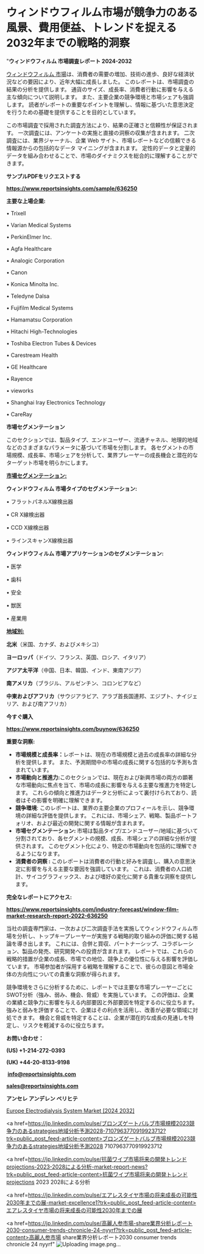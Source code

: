 # ウィンドウフィルム市場が競争力のある風景、費用便益、トレンドを捉える2032年までの戦略的洞察

"<strong>ウィンドウフィルム 市場調査レポート 2024-2032</strong>

<a href=https://www.reportsinsights.com/sample/636250>ウィンドウフィルム 市場</a>は、消費者の需要の増加、技術の進歩、良好な経済状況などの要因により、近年大幅に成長しました。 このレポートは、市場調査の結果の分析を提供します。 通貨のサイズ、成長率、消費者行動に影響を与える主な傾向について説明します。 また、主要企業の競争環境と市場シェアも強調します。 読者がレポートの重要なポイントを理解し、情報に基づいた意思決定を行うための基礎を提供することを目的としています。

この市場調査で採用された調査方法により、結果の正確さと信頼性が保証されます。 一次調査には、アンケートの実施と直接の洞察の収集が含まれます。 二次調査には、業界ジャーナル、企業 Web サイト、市場レポートなどの信頼できる情報源からの包括的なデータ マイニングが含まれます。 定性的データと定量的データを組み合わせることで、市場のダイナミクスを総合的に理解することができます。

<strong><b>サンプルPDFをリクエストする</b></strong>

<a href=https://www.reportsinsights.com/sample/636250><strong><u>https://www.reportsinsights.com/sample/636250</u></strong></a>

<strong>主要な上場企業:</strong>

• Trixell

• Varian Medical Systems

• PerkinElmer Inc.

• Agfa Healthcare

• Analogic Corporation

• Canon

• Konica Minolta Inc.

• Teledyne Dalsa

• Fujifilm Medical Systems

• Hamamatsu Corporation

• Hitachi High-Technologies

• Toshiba Electron Tubes & Devices

• Carestream Health

• GE Healthcare

• Rayence

• vieworks

• Shanghai Iray Electronics Technology

• CareRay

<strong>市場セグメンテーション</strong>

このセクションでは、製品タイプ、エンドユーザー、流通チャネル、地理的地域などのさまざまなパラメータに基づいて市場を分割します。 各セグメントの市場規模、成長率、市場シェアを分析して、業界プレーヤーの成長機会と潜在的なターゲット市場を明らかにします。

<strong><u>市場セグメンテーション</u></strong><strong><u>:</u></strong>

<strong>ウィンドウフィルム 市場タイプのセグメンテーション:</strong>

• フラットパネルX線検出器

• CR X線検出器

• CCD X線検出器

• ラインスキャンX線検出器

<strong>ウィンドウフィルム 市場アプリケーションのセグメンテーション:</strong>

• 医学

• 歯科

• 安全

• 獣医

• 産業用

<strong><u>地域別</u></strong><strong><u>:</u></strong>

<strong>北米</strong>（米国、カナダ、およびメキシコ）

<strong>ヨーロッパ</strong>（ドイツ、フランス、英国、ロシア、イタリア）

<strong>アジア太平洋</strong>（中国、日本、韓国、インド、東南アジア）

<strong>南アメリカ</strong>（ブラジル、アルゼンチン、コロンビアなど）

<strong>中東およびアフリカ</strong>（サウジアラビア、アラブ首長国連邦、エジプト、ナイジェリア、および南アフリカ）

<strong>今すぐ購入</strong>

<a href=https://www.reportsinsights.com/buynow/636250><strong><u>https://www.reportsinsights.com/buynow/636250</u></strong></a>

<strong>重要な洞察:</strong>
<ul>
  <li><strong>市場規模と成長率：</strong>レポートは、現在の市場規模と過去の成長率の詳細な分析を提供します。 また、予測期間中の市場の成長に関する包括的な予測も含まれています。</li>
  <li><strong>市場動向と推進力:</strong>このセクションでは、現在および新興市場の両方の顕著な市場動向に焦点を当て、市場の成長に影響を与える主要な推進力を特定します。 これらの傾向と推進力はデータと分析によって裏付けられており、読者はその影響を明確に理解できます。</li>
  <li><strong>競争環境</strong>: このレポートは、業界の主要企業のプロフィールを示し、競争環境の詳細な評価を提供します。 これには、市場シェア、戦略、製品ポートフォリオ、および最近の開発に関する情報が含まれます。</li>
  <li><strong>市場セグメンテーション: </strong>市場は製品タイプ/エンドユーザー/地域に基づいて分割されており、各セグメントの規模、成長、市場シェアの詳細な分析が提供されます。 このセグメント化により、特定の市場動向を包括的に理解できるようになります。</li>
  <li><strong>消費者の洞察 : </strong>このレポートは消費者の行動と好みを調査し、購入の意思決定に影響を与える主要な要因を強調しています。 これは、消費者の人口統計、サイコグラフィックス、および嗜好の変化に関する貴重な洞察を提供します。</li>
</ul>
<strong>完全なレポートにアクセス:</strong>

<a href=https://www.reportsinsights.com/industry-forecast/window-film-market-research-report-2022-636250><strong><u><b>https://www.reportsinsights.com/industry-forecast/window-film-market-research-report-2022-636250</b></u></strong></a>

当社の調査専門家は、一次および二次調査手法を実施してウィンドウフィルム市場を分析し、トップキープレーヤーが実施する戦略的取り組みの評価に関する結論を導き出します。 これには、合併と買収、パートナーシップ、コラボレーション、製品の発売、研究開発への投資が含まれます。 レポートでは、これらの戦略的措置が企業の成長、市場での地位、競争上の優位性に与える影響を評価しています。 市場参加者が採用する戦略を理解することで、彼らの意図と市場全体の方向性についての貴重な洞察が得られます。

競争環境をさらに分析するために、レポートでは主要な市場プレーヤーごとにSWOT分析（強み、弱み、機会、脅威）を実施しています。 この評価は、企業の業績と競争力に影響を与える内部要因と外部要因を特定するのに役立ちます。 強みと弱みを評価することで、企業はその利点を活用し、改善が必要な領域に対処できます。 機会と脅威を特定することは、企業が潜在的な成長の見通しを特定し、リスクを軽減するのに役立ちます。

<strong>お問い合わせ：</strong>

<strong>(US) +1-214-272-0393</strong>

<strong>(UK) +44-20-8133-9198</strong>

<strong> </strong><a href=info@reportsinsights.com><strong><u>info@reportsinsights.com</u></strong></a>

<a href=sales@reportsinsights.com><strong><u>sales@reportsinsights.com</u></strong></a>

<strong>アンセレ アンデレン ベリヒテ</strong>

<a href=https://www.linkedin.com/pulse/europe-electrodialysis-system-markets-2024-business-kxlsf/>Europe Electrodialysis System Market [2024 2032]</a>

<a href=https://jp.linkedin.com/pulse/ブロンズゲートバルブ市場規模2023競争力のあるstrategies地域分析予測2028-7107963770919923712?trk=public_post_feed-article-content>ブロンズゲートバルブ市場規模2023競争力のあるstrategies地域分析予測2028 7107963770919923712</a>

<a href=https://jp.linkedin.com/pulse/抗菌ワイプ市場将来の開発トレンドprojections-2023-2028による分析-market-report-news?trk=public_post_feed-article-content>抗菌ワイプ市場将来の開発トレンドprojections 2023 2028による分析</a>

<a href=https://jp.linkedin.com/pulse/エアレスタイヤ市場の将来成長の可能性2030年までの展-market-excellence1?trk=public_post_feed-article-content>エアレスタイヤ市場の将来成長の可能性2030年までの展</a>

<a href=https://jp.linkedin.com/pulse/高麗人参市場-share業界分析レポート2030-consumer-trends-chronicle-24-nyyrf?trk=public_post_feed-article-content>高麗人参市場 share業界分析レポート2030 consumer trends chronicle 24 nyyrf</a>"
![Uploading image.png…]()
